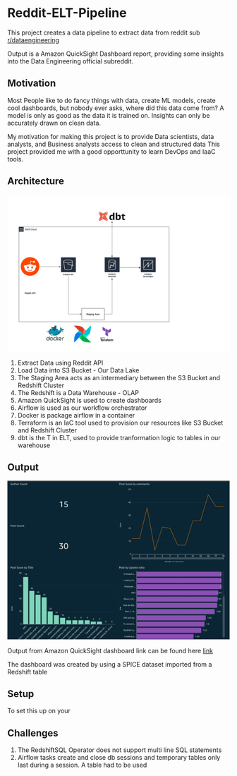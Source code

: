 # Reddit-ELT-Pipeline
This project creates a data pipeline to extract data from reddit sub [r/dataengineering](https://www.google.com/url?sa=t&rct=j&q=&esrc=s&source=web&cd=&cad=rja&uact=8&ved=2ahUKEwiV5qu41aH8AhV2VaQEHa2NASAQFnoECBoQAQ&url=https%3A%2F%2Fwww.reddit.com%2Fr%2Fdataengineering%2F&usg=AOvVaw2VxlQ4Vi0wLbFf5nK0Nnw8)

Output is a Amazon QuickSight Dashboard report, providing some insights into the Data Engineering official subreddit.

## Motivation
Most People like to do fancy things with data, create ML models, create cool dashboards, but nobody ever asks, where did this data come from?
A model is only as good as the data it is trained on. Insights can only be accurately drawn on clean data.

My motivation for making this project is to provide Data scientists, data analysts, and Business analysts access to clean and structured data
This project provided me with a good opporttunity to learn DevOps and IaaC tools. 

## Architecture

![My Image](architecture.jpg)

1. Extract Data using Reddit API
2. Load Data into S3 Bucket - Our Data Lake
3. The Staging Area acts as an intermediary between the S3 Bucket and Redshift Cluster
4. The Redshift is a Data Warehouse - OLAP
5. Amazon QuickSight is used to create dashboards
6. Airflow is used as our workflow orchestrator
7. Docker is package airflow in a container
8. Terraform is an IaC tool used to provision our resources like S3 Bucket and Redshift Cluster
9. dbt is the T in ELT, used to provide tranformation logic to tables in our warehouse

## Output

![My Image1](dashboard.jpg)

Output from Amazon QuickSight dashboard link can be found here [link](https://us-east-1.quicksight.aws.amazon.com/sn/accounts/004743222442/dashboards/d08552d0-7cdb-4e90-9f3c-6b6623b9a82f?directory_alias=chukwudi)

The dashboard was created by using a SPICE dataset imported from a Redshift table

## Setup
To set this up on your 


## Challenges
1. The RedshiftSQL Operator does not support multi line SQL statements
2. Airflow tasks create and close db sessions and temporary tables only last during a session. A table had to be used








